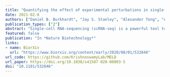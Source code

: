 ```yaml
---
title: "Quantifying the effect of experimental perturbations in single-cell RNA-sequencing data using graph signal processing"
date: 2021-02-8
authors: ["Daniel B. Burkhardt", "Jay S. Stanley", "Alexander Tong", "Ana Luisa Perdigoto", "Scott A. Gigante", "Kevan C. Herold", "Guy Wolf", "Antonio J. Giraldez", "David van Dijk", "Smita Krishnaswamy"]
publication_types: ["2"]
abstract: "Single-cell RNA-sequencing (scRNA-seq) is a powerful tool to quantify transcriptional states in thousands to millions of cells. It is increasingly common for scRNA-seq data to be collected in multiple conditions to measure the effect of an experimental perturbation. However, quantifying differences between scRNA-seq datasets remains an analytical challenge. Previous efforts at quantifying such differences focus on discrete regions of the transcriptional state space such as clusters of cells. Here, we describe a continuous measure of the effect of an experiment across the transcriptomic space with single cell resolution. First, we use the manifold assumption to model the cellular state space as a graph with cells as nodes and edges connecting cells with similar transcriptomic profiles. Next, we calculate an Enhanced Experimental Signal (EES) that estimates the likelihood of observing cells from each condition at every point in the manifold. We show that the EES has useful properties for analysis of single cell perturbation studies. We show that we can use the magnitude and frequency of the EES, using an algorithm we call vertex frequency clustering, to identify specific populations of cells that are or are not affected by an experimental treatment at the appropriate level of granularity. Using these selected populations we can derive gene signatures of affected populations of cells. We demonstrate both algorithms using a combination of biological and synthetic datasets. Implementations are provided in the MELD Python package, which is available at https://github.com/KrishnaswamyLab/MELD."
featured: false
publication: "In *Nature Biotechnology*"
links:
- name: BiorXiv
  url: "https://www.biorxiv.org/content/early/2020/08/01/532846"
url_code: https://github.com/KrishnaswamyLab/MELD
url_paper: https://doi.org/10.1038/s41587-020-00803-5
doi: "10.1101/532846"
---
```


